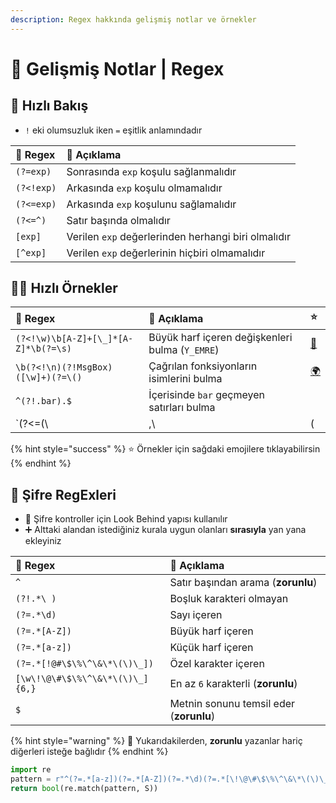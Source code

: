 ```yaml
---
description: Regex hakkında gelişmiş notlar ve örnekler
---
```


# 🤯 Gelişmiş Notlar \| Regex

## 👀 Hızlı Bakış‍

* `!` eki olumsuzluk iken `=` eşitlik anlamındadır

| 💎 Regex | 📑 Açıklama |
| :--- | :--- |
| `(?=exp)` | Sonrasında `exp` koşulu sağlanmalıdır |
| `(?<!exp)` | Arkasında `exp` koşulu olmamalıdır |
| `(?<=exp)` | Arkasında `exp` koşulunu sağlamalıdır |
| `(?<=^)` | Satır başında olmalıdır |
| `[exp]` | Verilen `exp` değerlerinden herhangi biri olmalıdır |
| `[^exp]` | Verilen `exp` değerlerinin hiçbiri olmamalıdır |

## 👨‍💻 Hızlı Örnekler

| 💎 Regex | 📑 Açıklama | ⭐ |
| :--- | :--- | :--- |
| `(?<!\w)\b[A-Z]+[\_]*[A-Z]*\b(?=\s)` | Büyük harf içeren değişkenleri bulma \(`Y_EMRE`\) | [🔗](https://regex101.com/r/fgHYX0/3) |
| `\b(?<!\n)(?!MsgBox)([\w]+)(?=\()` | Çağrılan fonksiyonların isimlerini bulma | [🌍](https://regex101.com/r/fgHYX0/2/) |
| `^(?!.bar).$` | İçerisinde `bar` geçmeyen satırları bulma |  |
| `(?<=\(\ |\,\ |\(|\,)\w+` |  |  |

{% hint style="success" %}
⭐ Örnekler için sağdaki emojilere tıklayabilirsin
{% endhint %}

## 🔑 Şifre RegExleri

* 👀 Şifre kontroller için Look Behind yapısı kullanılır
* ➕ Alttaki alandan istediğiniz kurala uygun olanları **sırasıyla** yan yana ekleyiniz

| 💎 Regex | 📑 Açıklama |
| :--- | :--- |
| `^` | Satır başından arama  \(**zorunlu**\) |
| `(?!.*\ )`  | Boşluk karakteri olmayan |
| `(?=.*\d)` | Sayı içeren |
| `(?=.*[A-Z])` | Büyük harf içeren |
| `(?=.*[a-z])` | Küçük harf içeren |
| `(?=.*[!@#\$\%\^\&\*\(\)\_])` | Özel karakter içeren |
| `[\w\!\@\#\$\%\^\&\*\(\)\_]{6,}` | En az `6` karakterli \(**zorunlu**\) |
| `$` | Metnin sonunu temsil eder \(**zorunlu**\) |

{% hint style="warning" %}
📢 Yukarıdakilerden, **zorunlu** yazanlar hariç diğerleri isteğe bağlıdır
{% endhint %}

```python
import re
pattern = r"^(?=.*[a-z])(?=.*[A-Z])(?=.*\d)(?=.*[\!\@\#\$\%\^\&\*\(\)\_])(?!.*\ )[\w\!\@\#\$\%\^\&\*\(\)\_]{6,}$"
return bool(re.match(pattern, S))
```

